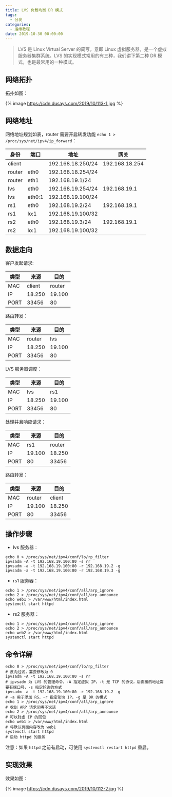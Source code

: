 ```yaml
---
title: LVS 负载均衡 DR 模式
tags:
  - 分发
categories:
  - 运维教程
date: 2019-10-30 00:00:00
---
```


> LVS 是 Linux Virtual Server 的简写，意即 Linux 虚拟服务器，是一个虚拟服务器集群系统。LVS 的实现模式常用的有三种，我们讲下第二种 DR 模式，也是最常用的一种模式。

<!-- more -->

## 网络拓扑

拓扑如图：

{% image https://cdn.dusays.com/2019/10/113-1.jpg %}

## 网络地址

网络地址规划如表，router 需要开启转发功能 `echo 1 > /proc/sys/net/ipv4/ip_forward`：

| 身份 | 端口 | 地址 | 网关 |
| - | - | - | - |
| client | | 192.168.18.250/24 | 192.168.18.254 |
| router | eth0 | 192.168.18.254/24 | |
| router | eth1 | 192.168.19.1/24 | |
| lvs | eth0 | 192.168.19.254/24 | 192.168.19.1 |
| lvs | eth0:1 | 192.168.19.100/24 | |
| rs1 | eth0 | 192.168.19.2/24 | 192.168.19.1 |
| rs1 | lo:1 | 192.168.19.100/32 | |
| rs2 | eth0 | 192.168.19.3/24 | 192.168.19.1 |
| rs2 | lo:1 | 192.168.19.100/32 | |

## 数据走向

客户发起请求:

| 类型 | 来源 | 目的 |
| - | - | - |
| MAC | client | router |
| IP | 18.250 | 19.100 |
| PORT | 33456 | 80 |

路由转发：

| 类型 | 来源 | 目的 |
| - | - | - |
| MAC | router | lvs |
| IP | 18.250 | 19.100 |
| PORT | 33456 | 80 |

LVS 服务器调度：

| 类型 | 来源 | 目的 |
| - | - | - |
| MAC | lvs | rs1 |
| IP | 18.250 | 19.100 |
| PORT | 33456 | 80 |

处理并且响应请求：

| 类型 | 来源 | 目的 |
| - | - | - |
| MAC | rs1 | router |
| IP | 19.100 | 18.250 |
| PORT | 80 | 33456 |

路由转发：

| 类型 | 来源 | 目的 |
| - | - | - |
| MAC | router | client |
| IP | 19.100 | 18.250 |
| PORT | 80 | 33456 |

## 操作步骤

* lvs 服务器：

```
echo 0 > /proc/sys/net/ipv4/conf/lo/rp_filter
ipvsadm -A -t 192.168.19.100:80 -s rr
ipvsadm -a -t 192.168.19.100:80 -r 192.168.19.2 -g
ipvsadm -a -t 192.168.19.100:80 -r 192.168.19.3 -g
```

* rs1 服务器：

```
echo 1 > /proc/sys/net/ipv4/conf/all/arp_ignore
echo 2 > /proc/sys/net/ipv4/conf/all/arp_announce
echo web1 > /var/www/html/index.html
systemctl start httpd
```

* rs2 服务器：

```
echo 1 > /proc/sys/net/ipv4/conf/all/arp_ignore
echo 2 > /proc/sys/net/ipv4/conf/all/arp_announce
echo web2 > /var/www/html/index.html
systemctl start httpd
```

## 命令详解

```
echo 0 > /proc/sys/net/ipv4/conf/lo/rp_filter
# 反向过滤，需要修改为 0
ipvsadm -A -t 192.168.19.100:80 -s rr
# ipvsadm 为 LVS 的管理命令，-A 指定虚拟 IP，-t 是 TCP 的协议，后面接的地址需要有端口号，-s 指定轮询的方式
ipvsadm -a -t 192.168.19.100:80 -r 192.168.19.2 -g
# -a 用于添加 RS，-r 指定轮询 IP，-g 是 DR 的模式
echo 1 > /proc/sys/net/ipv4/conf/all/arp_ignore
# 收到 ARP 请求闭嘴不说话
echo 2 > /proc/sys/net/ipv4/conf/all/arp_announce
# 可以封虚 IP 的回包
echo web1 > /var/www/html/index.html
# 将默认页面内容改为 web1
systemctl start httpd
# 启动 httpd 的服务
```

注意：如果 `httpd` 之前有启动，可使用 `systemctl restart httpd` 重启。

## 实现效果

效果如图：

{% image https://cdn.dusays.com/2019/10/112-2.jpg %}